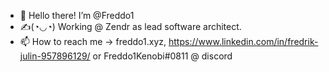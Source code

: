 - 👋 Hello there! I’m @Freddo1
- ✍(◔◡◔) Working @ Zendr as lead software architect.
- 📫 How to reach me -> freddo1.xyz, https://www.linkedin.com/in/fredrik-julin-957896129/ or Freddo1Kenobi#0811 @ discord

<!---
Freddo1/Freddo1 is a ✨ special ✨ repository because its `README.md` (this file) appears on your GitHub profile.
You can click the Preview link to take a look at your changes.
--->
